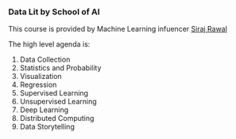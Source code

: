 ### Data Lit by School of AI

This course is provided by Machine Learning infuencer [Siraj Rawal](https://twitter.com/sirajraval)

The high level agenda is:
1. Data Collection
2. Statistics and Probability
3. Visualization
4. Regression
5. Supervised Learning
6. Unsupervised Learning
7. Deep Learning
8. Distributed Computing
9. Data Storytelling
